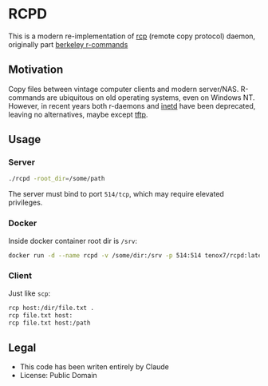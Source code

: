 # RCPD

This is a modern re-implementation of [rcp](https://linux.die.net/man/1/rcp) (remote copy protocol) daemon, originally part [berkeley r-commands](https://en.wikipedia.org/wiki/Berkeley_r-commands)

## Motivation

Copy files between vintage computer clients and modern server/NAS. R-commands are ubiquitous on old operating systems, even on Windows NT. However, in recent years both r-daemons and [inetd](https://en.wikipedia.org/wiki/Inetd) have
been deprecated, leaving no alternatives, maybe except [tftp](https://en.wikipedia.org/wiki/Trivial_File_Transfer_Protocol).

## Usage

### Server

```sh
./rcpd -root_dir=/some/path
```

The server must bind to port `514/tcp`, which may require elevated privileges.

### Docker

Inside docker container root dir is `/srv`:

```sh
docker run -d --name rcpd -v /some/dir:/srv -p 514:514 tenox7/rcpd:latest
```

### Client

Just like `scp`:

```sh
rcp host:/dir/file.txt .
rcp file.txt host:
rcp file.txt host:/path
```

## Legal

- This code has been writen entirely by Claude
- License: Public Domain
